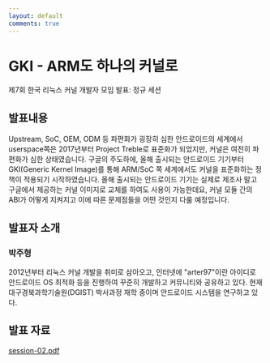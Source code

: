 ```yaml
---
layout: default
comments: true
---
```


# GKI - ARM도 하나의 커널로
제7회 한국 리눅스 커널 개발자 모임 발표: 정규 세션

## 발표내용
Upstream, SoC, OEM, ODM 등 파편화가 굉장히 심한 안드로이드의 세계에서
userspace쪽은 2017년부터 Project Treble로 표준화가 되었지만, 커널은
여전히 파편화가 심한 상태였습니다. 구글의 주도하에, 올해 출시되는 안드로이드
기기부터 GKI(Generic Kernel Image)를 통해 ARM/SoC 쪽 세계에서도 커널을
표준화하는 정책이 적용되기 시작하였습니다. 올해 출시되는 안드로이드 기기는
실제로 제조사 말고 구글에서 제공하는 커널 이미지로 교체를 하여도 사용이
가능한데요, 커널 모듈 간의 ABI가 어떻게 지켜지고 이에 따른 문제점들을
어떤 것인지 다룰 예정입니다.

## 발표자 소개

### 박주형
2012년부터 리눅스 커널 개발을 취미로 삼아오고, 인터넷에 "arter97"이란
아이디로 안드로이드 OS 최적화 등을 진행하여 꾸준히 개발하고 커뮤니티와
공유하고 있다. 현재 대구경북과학기술원(DGIST) 박사과정 재학 중이며
안드로이드 시스템을 연구하고 있다.

## 발표 자료
[session-02.pdf](https://github.com/kernel-dev-ko/kernel-dev-ko.github.io/raw/master/5th/session-02/session-02.pdf)
